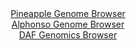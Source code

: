 <div id="Pineapple_Genome_Browser" align="center">
  <a href="https://igv.org/app/?sessionURL=blob:zZNdb5swFIb_i6VWm0TAQICCVE0kadM0tN2a0fRDFXLAgBuwHdtJmkb573OrTbvppOZi0yQu7CN_vOfxwxassJCEURABx7Q907aBAWTN1hPU8gZfohZLEJWokdgAApdYYJpjEG1BiaRC6XWid9ZKcRlZFlG80yJaMVO6JmrRC6NoLc2ctVafNQ2aMYEUE9LqCbRiFqlWnTWeIc5NfbdrelaBFLJQw2tGJbM4plW21udlv0pZhSlrcdYuG0XeAmQ6j85YmCX6Ek8ncZ5jKcd4MyqO4_EovnFP0vuh379Pr86mqT89nJCKIrUU.JjGw6dq5Meb8_VocHuVkGd.0Uu.pXdXRwfu4PDkmROB5bEd2Eeu5wbQ12AILfDz_9Sz_siefb.45PRyOFgMx1_dBC9SzutB9dTyOy_.Q987AzQsX2oPQF6LILKh4ULf8By_8zq0jwwIQ01HMAKih0cDKIHyuV7.sAVqw7UtQOLF8k0cAzBRYAGiTghhYIeh43WDLgxDe2dswVI0fw_taXodBtCJHcfPStIorXKRScqliSg1V3lpVi97sixVfVvPJ_ObsoT9JL5DZ4wcOL1w1D0fz9.lGWgC.vK3B9StfiTTP_HuI0FMNdtXtu6oDpvy7Dsqem6eJCc5vlngIZ31T9__yV7x7IemZKJFSq_XFT396dsKCYKo0oUVkWRGGqI2U02RrUFkO67WFuSsYdpDIKrZJ2hAw_bg5996urvH3Q8-">Pineapple Genome Browser</a>
</div>
<div id="Alphonso_Genome_Browser" align="center">
  <a href="https://igv.org/app/?sessionURL=blob:zZJdT9swFIb_iyWmTUoTOyFpEwlNpcCoWsGAZUUgFJ2mTmLqxMZ22pSq_30GbdrNkOjFpkm.sI_88Z7HzxatqNJMNChBvktClxDkIF2J9Q3UktMLqKlGSQFcUwcpWlBFm5yiZIsK0AbS66k9WRkjdeJ5zMheDU0pXB24UMOzaGCt3VzU3khwDnOhwAilvWMFK.GxctVb0zlI6dq3Azf0FmDAAy4r0WjhSdqU2drel_0qZSVtRE2zuuWGvQbIbB6bceEW8Hk4uxnmOdV6QjfjxdFwMh5.D07Tuy_R6C69PJ.l0ezDDSsbMK2iR6W_WR74Z0Ce2OMxtrNxd85vdXhRb6LHCh8EJx9OO8kU1UekTwZBGETxwMJhzYJ2_1PfdrA9e1_Gm69BXQfT7lLS6pBU_nQ9fxr7lsKJeKPznYO4yFtrA8or1U8IdgIcOaEf9V6mZOBgHFs.SjCU3D84yCjIl3b7_RaZjbTOIE2f2ld9HCTUgiqU9GKM.ySO_fCwf4jjmOycLWoV_3twz9LruI_9oe9HWcG4sUIvMt1I7ULTuKu8cMvnPWk.L1O4KvK0OhkpnB74x9FkBLdn7UScz_I_0nzhZB9__ULb6nsy_RPz3hPENfN9dWv9rnvk9ArMVJbLuk._ybZTFtQgYumbgPaDUwhVg7H7bcUufxq3AsWgMbawYprNGWdmM7McxRolxA.suCgXXFgTkSrnH7GDHRLiT78FDXYPux8-">Alphonso Genome Browser</a>
</div>


<div id="DAF_Genomics_Browser" align="center">
  <a href="https://igv.org/app/?sessionURL=blob:tZFra9swFIb_i6D95LvjuDaE4a1Zk2VJVyeOR0sJp85x7M2WPEme64X89wmvY7ALY9CBJCTO5X11niP5jFyUjJKQOIbtGbZNNCIK1q2hbipcQY2ChDlUAjXCMUeONEMSHkkOQkISv1WVhZSNCE1zD7l.QMrqMhOGcA1odMFaWaBK1R0DavjCKHTCyFitkiWYUDUFo4KZkGUohG6ZDdLDrgN1fI_thpa4q9tKloPqTplQxvZGDsptSff4.Bcj_0FZrfJFlK6joX6B_Xw_iRbzaOtOk9ur8avb5HqWJuP0fF0eKMiW4yTuukPKStqvFrM3y8tpPF8vr.PuBmF55l6eTx.bkqOY2L594Xqu5zvkpJGKZa1CQLKC26E90nznQnNGI_3p6npjNQPOShLe3WtEcsg.qvS7I5F9o0ARgZ_agZlGGN8jJ6EeWJZvB4HjjfyRFQT2STuSllfPTPJ1Ege.5USOMzYeoFb6eVkN41NCvwafC.NPndX.V0wz2m_OnJfdu4cP6WrTv_dXW_9qs1lu.1jc_BaUq_z_8WM54zVIFfr2fMICldKrkcofXNzT_ekr">DAF Genomics Browser</a>
</div>

